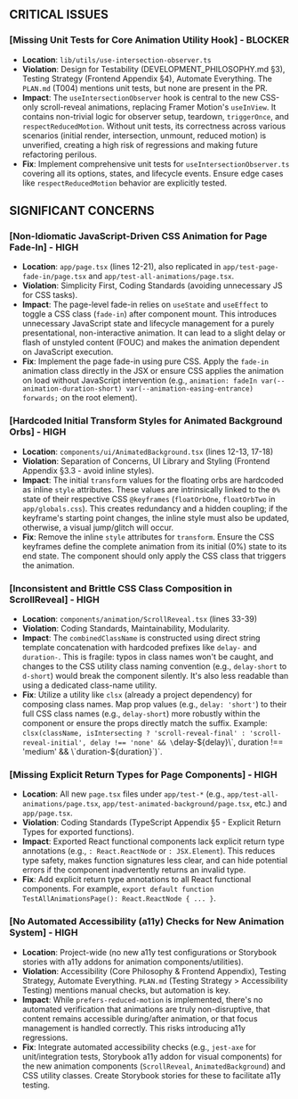 ## CRITICAL ISSUES

### [Missing Unit Tests for Core Animation Utility Hook] - BLOCKER

- **Location**: `lib/utils/use-intersection-observer.ts`
- **Violation**: Design for Testability (DEVELOPMENT_PHILOSOPHY.md §3), Testing Strategy (Frontend Appendix §4), Automate Everything. The `PLAN.md` (T004) mentions unit tests, but none are present in the PR.
- **Impact**: The `useIntersectionObserver` hook is central to the new CSS-only scroll-reveal animations, replacing Framer Motion's `useInView`. It contains non-trivial logic for observer setup, teardown, `triggerOnce`, and `respectReducedMotion`. Without unit tests, its correctness across various scenarios (initial render, intersection, unmount, reduced motion) is unverified, creating a high risk of regressions and making future refactoring perilous.
- **Fix**: Implement comprehensive unit tests for `useIntersectionObserver.ts` covering all its options, states, and lifecycle events. Ensure edge cases like `respectReducedMotion` behavior are explicitly tested.

## SIGNIFICANT CONCERNS

### [Non-Idiomatic JavaScript-Driven CSS Animation for Page Fade-In] - HIGH

- **Location**: `app/page.tsx` (lines 12-21), also replicated in `app/test-page-fade-in/page.tsx` and `app/test-all-animations/page.tsx`.
- **Violation**: Simplicity First, Coding Standards (avoiding unnecessary JS for CSS tasks).
- **Impact**: The page-level fade-in relies on `useState` and `useEffect` to toggle a CSS class (`fade-in`) after component mount. This introduces unnecessary JavaScript state and lifecycle management for a purely presentational, non-interactive animation. It can lead to a slight delay or flash of unstyled content (FOUC) and makes the animation dependent on JavaScript execution.
- **Fix**: Implement the page fade-in using pure CSS. Apply the `fade-in` animation class directly in the JSX or ensure CSS applies the animation on load without JavaScript intervention (e.g., `animation: fadeIn var(--animation-duration-short) var(--animation-easing-entrance) forwards;` on the root element).

### [Hardcoded Initial Transform Styles for Animated Background Orbs] - HIGH

- **Location**: `components/ui/AnimatedBackground.tsx` (lines 12-13, 17-18)
- **Violation**: Separation of Concerns, UI Library and Styling (Frontend Appendix §3.3 - avoid inline styles).
- **Impact**: The initial `transform` values for the floating orbs are hardcoded as inline `style` attributes. These values are intrinsically linked to the `0%` state of their respective CSS `@keyframes` (`floatOrbOne`, `floatOrbTwo` in `app/globals.css`). This creates redundancy and a hidden coupling; if the keyframe's starting point changes, the inline style must also be updated, otherwise, a visual jump/glitch will occur.
- **Fix**: Remove the inline `style` attributes for `transform`. Ensure the CSS keyframes define the complete animation from its initial (0%) state to its end state. The component should only apply the CSS class that triggers the animation.

### [Inconsistent and Brittle CSS Class Composition in ScrollReveal] - HIGH

- **Location**: `components/animation/ScrollReveal.tsx` (lines 33-39)
- **Violation**: Coding Standards, Maintainability, Modularity.
- **Impact**: The `combinedClassName` is constructed using direct string template concatenation with hardcoded prefixes like `delay-` and `duration-`. This is fragile: typos in class names won't be caught, and changes to the CSS utility class naming convention (e.g., `delay-short` to `d-short`) would break the component silently. It's also less readable than using a dedicated class-name utility.
- **Fix**: Utilize a utility like `clsx` (already a project dependency) for composing class names. Map prop values (e.g., `delay: 'short'`) to their full CSS class names (e.g., `delay-short`) more robustly within the component or ensure the props directly match the suffix. Example: `clsx(className, isIntersecting ? 'scroll-reveal-final' : 'scroll-reveal-initial', delay !== 'none' && \`delay-${delay}\`, duration !== 'medium' && \`duration-${duration}\`)`.

### [Missing Explicit Return Types for Page Components] - HIGH

- **Location**: All new `page.tsx` files under `app/test-*` (e.g., `app/test-all-animations/page.tsx`, `app/test-animated-background/page.tsx`, etc.) and `app/page.tsx`.
- **Violation**: Coding Standards (TypeScript Appendix §5 - Explicit Return Types for exported functions).
- **Impact**: Exported React functional components lack explicit return type annotations (e.g., `: React.ReactNode` or `: JSX.Element`). This reduces type safety, makes function signatures less clear, and can hide potential errors if the component inadvertently returns an invalid type.
- **Fix**: Add explicit return type annotations to all React functional components. For example, `export default function TestAllAnimationsPage(): React.ReactNode { ... }`.

### [No Automated Accessibility (a11y) Checks for New Animation System] - HIGH

- **Location**: Project-wide (no new a11y test configurations or Storybook stories with a11y addons for animation components/utilities).
- **Violation**: Accessibility (Core Philosophy & Frontend Appendix), Testing Strategy, Automate Everything. `PLAN.md` (Testing Strategy > Accessibility Testing) mentions manual checks, but automation is key.
- **Impact**: While `prefers-reduced-motion` is implemented, there's no automated verification that animations are truly non-disruptive, that content remains accessible during/after animation, or that focus management is handled correctly. This risks introducing a11y regressions.
- **Fix**: Integrate automated accessibility checks (e.g., `jest-axe` for unit/integration tests, Storybook a11y addon for visual components) for the new animation components (`ScrollReveal`, `AnimatedBackground`) and CSS utility classes. Create Storybook stories for these to facilitate a11y testing.

